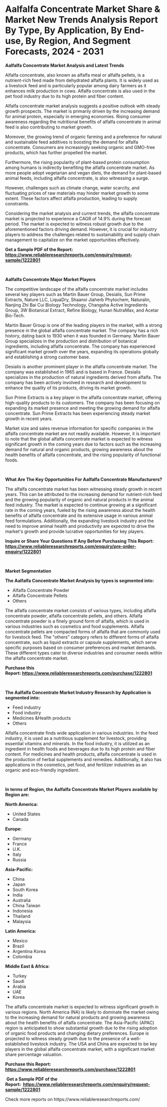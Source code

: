 <p><h1>Aalfalfa Concentrate Market Share & Market New Trends Analysis Report By Type, By Application, By End-use, By Region, And Segment Forecasts, 2024 - 2031</h1></p><p><strong>Aalfalfa Concentrate Market Analysis and Latest Trends</strong></p>
<p><p>Alfalfa concentrate, also known as alfalfa meal or alfalfa pellets, is a nutrient-rich feed made from dehydrated alfalfa plants. It is widely used as a livestock feed and is particularly popular among dairy farmers as it enhances milk production in cows. Alfalfa concentrate is also used in the pet food industry due to its high protein and fiber content.</p><p>Alfalfa concentrate market analysis suggests a positive outlook with steady growth prospects. The market is primarily driven by the increasing demand for animal protein, especially in emerging economies. Rising consumer awareness regarding the nutritional benefits of alfalfa concentrate in animal feed is also contributing to market growth.</p><p>Moreover, the growing trend of organic farming and a preference for natural and sustainable feed additives is boosting the demand for alfalfa concentrate. Consumers are increasingly seeking organic and GMO-free products, which has further propelled the market.</p><p>Furthermore, the rising popularity of plant-based protein consumption among humans is indirectly benefiting the alfalfa concentrate market. As more people adopt vegetarian and vegan diets, the demand for plant-based animal feeds, including alfalfa concentrate, is also witnessing a surge.</p><p>However, challenges such as climate change, water scarcity, and fluctuating prices of raw materials may hinder market growth to some extent. These factors affect alfalfa production, leading to supply constraints.</p><p>Considering the market analysis and current trends, the alfalfa concentrate market is projected to experience a CAGR of 14.9% during the forecast period. The market is expected to witness robust growth due to the aforementioned factors driving demand. However, it is crucial for industry players to address the challenges related to sustainability and supply chain management to capitalize on the market opportunities effectively.</p></p>
<p><strong>Get a Sample PDF of the Report:&nbsp; <a href="https://www.reliableresearchreports.com/enquiry/request-sample/1222801">https://www.reliableresearchreports.com/enquiry/request-sample/1222801</a></strong></p>
<p>&nbsp;</p>
<p><strong>Aalfalfa Concentrate Major Market Players</strong></p>
<p><p>The competitive landscape of the alfalfa concentrate market includes several key players such as Martin Bauer Group, Desialis, Sun Prime Extracts, Nature LLC, LiquaDry, Shaanxi Jiaherb Phytochem, Naturalin, Nanjing Zhi Bai Cui Biology Technology, Changsha Active Ingredients Group, 3W Biotanical Extract, Refine Biology, Hunan NutraMax, and Acetar Bio-Tech.</p><p>Martin Bauer Group is one of the leading players in the market, with a strong presence in the global alfalfa concentrate market. The company has a rich history, dating back to 1930 when it was founded in Germany. Martin Bauer Group specializes in the production and distribution of botanical ingredients, including alfalfa concentrate. The company has experienced significant market growth over the years, expanding its operations globally and establishing a strong customer base.</p><p>Desialis is another prominent player in the alfalfa concentrate market. The company was established in 1965 and is based in France. Desialis specializes in the production of natural ingredients derived from alfalfa. The company has been actively involved in research and development to enhance the quality of its products, driving its market growth.</p><p>Sun Prime Extracts is a key player in the alfalfa concentrate market, offering high-quality products to its customers. The company has been focusing on expanding its market presence and meeting the growing demand for alfalfa concentrate. Sun Prime Extracts has been experiencing steady market growth in recent years.</p><p>Market size and sales revenue information for specific companies in the alfalfa concentrate market are not readily available. However, it is important to note that the global alfalfa concentrate market is expected to witness significant growth in the coming years due to factors such as the increasing demand for natural and organic products, growing awareness about the health benefits of alfalfa concentrate, and the rising popularity of functional foods.</p></p>
<p>&nbsp;</p>
<p><strong>What Are The Key Opportunities For Aalfalfa Concentrate Manufacturers?</strong></p>
<p><p>The alfalfa concentrate market has been witnessing steady growth in recent years. This can be attributed to the increasing demand for nutrient-rich feed and the growing popularity of organic and natural products in the animal feed industry. The market is expected to continue growing at a significant rate in the coming years, fueled by the rising awareness about the health benefits of alfalfa concentrate and its extensive usage in various animal feed formulations. Additionally, the expanding livestock industry and the need to improve animal health and productivity are expected to drive the market's growth and provide lucrative opportunities for key players.</p></p>
<p><strong>Inquire or Share Your Questions If Any Before Purchasing This Report: <a href="https://www.reliableresearchreports.com/enquiry/pre-order-enquiry/1222801">https://www.reliableresearchreports.com/enquiry/pre-order-enquiry/1222801</a></strong></p>
<p>&nbsp;</p>
<p><strong>Market Segmentation</strong></p>
<p><strong>The Aalfalfa Concentrate Market Analysis by types is segmented into:</strong></p>
<p><ul><li>Alfalfa Concentrate Powder</li><li>Alfalfa Concentrate Pellets</li><li>Others</li></ul></p>
<p><p>The alfalfa concentrate market consists of various types, including alfalfa concentrate powder, alfalfa concentrate pellets, and others. Alfalfa concentrate powder is a finely ground form of alfalfa, which is used in various industries such as cosmetics and food supplements. Alfalfa concentrate pellets are compacted forms of alfalfa that are commonly used for livestock feed. The "others" category refers to different forms of alfalfa concentrate, such as liquid extracts or capsule supplements, which serve specific purposes based on consumer preferences and market demands. These different types cater to diverse industries and consumer needs within the alfalfa concentrate market.</p></p>
<p><strong>Purchase this Report:&nbsp;<a href="https://www.reliableresearchreports.com/purchase/1222801">https://www.reliableresearchreports.com/purchase/1222801</a></strong></p>
<p>&nbsp;</p>
<p><strong>The Aalfalfa Concentrate Market Industry Research by Application is segmented into:</strong></p>
<p><ul><li>Feed industry</li><li>Food industry</li><li>Medicines &Health products</li><li>Others</li></ul></p>
<p><p>Alfalfa concentrate finds wide application in various industries. In the feed industry, it is used as a nutritious supplement for livestock, providing essential vitamins and minerals. In the food industry, it is utilized as an ingredient in health foods and beverages due to its high protein and fiber content. For medicines and health products, alfalfa concentrate is used in the production of herbal supplements and remedies. Additionally, it also has applications in the cosmetics, pet food, and fertilizer industries as an organic and eco-friendly ingredient.</p></p>
<p>&nbsp;</p>
<p><strong>In terms of Region, the Aalfalfa Concentrate Market Players available by Region are:</strong></p>
<p>
    <p> <strong> North America: </strong>
        <ul>
            <li>United States</li>
            <li>Canada</li>
        </ul>
        </p> 
    <p> <strong> Europe: </strong>
        <ul>
            <li>Germany</li>
            <li>France</li>
            <li>U.K.</li>
            <li>Italy</li>
            <li>Russia</li>
        </ul>
        </p> 
    <p> <strong> Asia-Pacific: </strong>
        <ul>
            <li>China</li>
            <li>Japan</li>
            <li>South Korea</li>
            <li>India</li>
            <li>Australia</li>
            <li>China Taiwan</li>
            <li>Indonesia</li>
            <li>Thailand</li>
            <li>Malaysia</li>
        </ul>
        </p> 
    <p> <strong> Latin America: </strong>
        <ul>
            <li>Mexico</li>
            <li>Brazil</li>
            <li>Argentina Korea</li>
            <li>Colombia</li>
        </ul>
        </p> 
    <p> <strong> Middle East & Africa: </strong>
        <ul>
            <li>Turkey</li>
            <li>Saudi</li>
            <li>Arabia</li>
            <li>UAE</li>
            <li>Korea</li>
        </ul>
    </p>
    </p>
<p><p>The alfalfa concentrate market is expected to witness significant growth in various regions. North America (NA) is likely to dominate the market owing to the increasing demand for natural products and growing awareness about the health benefits of alfalfa concentrate. The Asia-Pacific (APAC) region is anticipated to show substantial growth due to the rising adoption of organic food products and changing dietary preferences. Europe is projected to witness steady growth due to the presence of a well-established livestock industry. The USA and China are expected to be key players in the global alfalfa concentrate market, with a significant market share percentage valuation.</p></p>
<p><strong>Purchase this Report: <a href="https://www.reliableresearchreports.com/purchase/1222801">https://www.reliableresearchreports.com/purchase/1222801</a></strong></p>
<p>&nbsp;<strong>Get a Sample PDF of the Report:&nbsp;&nbsp;<a href="https://www.reliableresearchreports.com/enquiry/request-sample/1222801">https://www.reliableresearchreports.com/enquiry/request-sample/1222801</a></strong></p>
<p><strong></strong></p>
<p>Check more reports on https://www.reliableresearchreports.com/</p>